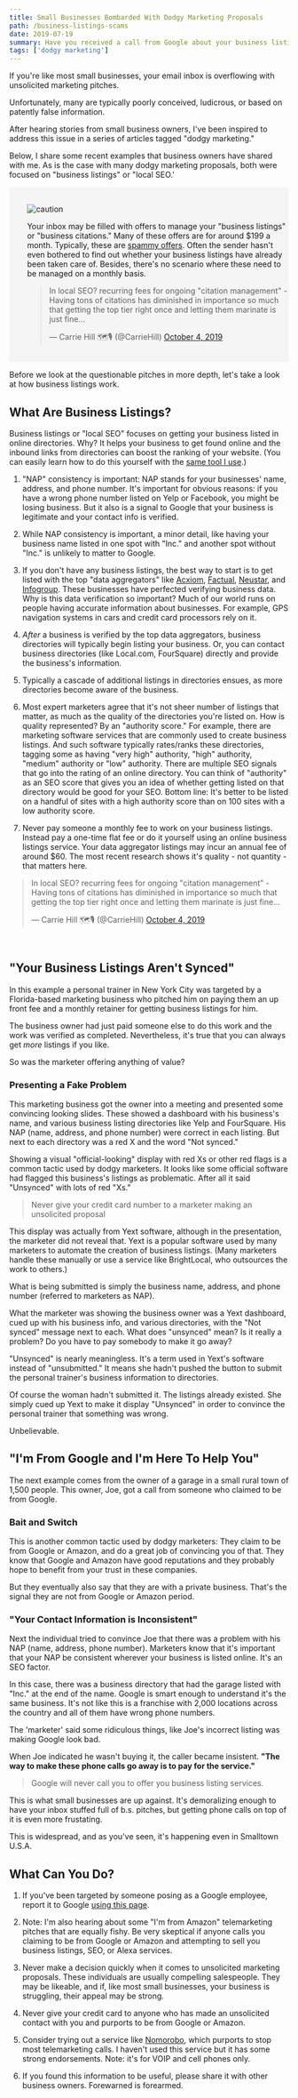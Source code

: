 ```yaml
---
title: Small Businesses Bombarded With Dodgy Marketing Proposals
path: /business-listings-scams
date: 2019-07-19
summary: Have you received a call from Google about your business listings? Or from Amazon about being listed on Alexa? Here's what you need to know about these unsolicited marketing proposals. 
tags: ['dodgy marketing']
---
```


If you're like most small businesses, your email inbox is overflowing with unsolicited marketing pitches. 

Unfortunately, many are typically poorly conceived, ludicrous, or based on patently false information.

After hearing stories from small business owners, I've been inspired to address this issue in a series of articles tagged "dodgy marketing." 

Below, I share some recent examples that business owners have shared with me. As is the case with many dodgy marketing proposals, both were focused on "business listings" or "local SEO.' 

<aside><div style="padding-left: 2.3em; background-color: whitesmoke"><br/>

![caution](/static/caution-icon.svg)

<p>Your inbox may be filled with offers to manage your "business listings" or "business citations." Many of these offers are for around $199 a month. Typically, these are <a href="https://www.signalfox.org/business-listings-scams" target="blank">spammy offers</a>. Often the sender hasn't even bothered to find out whether your business listings have already been taken care of. Besides, there's no scenario where these need to be managed on a monthly basis.</p>

<blockquote class="twitter-tweet"><p lang="en" dir="ltr">In local SEO? recurring fees for ongoing &quot;citation management&quot; - Having tons of citations has diminished in importance so much that getting the top tier right once and letting them marinate is just fine...</p>&mdash; Carrie Hill 🗺️🎙️ (@CarrieHill) <a href="https://twitter.com/CarrieHill/status/1179934632424267776?ref_src=twsrc%5Etfw">October 4, 2019</a></blockquote> <script async src="https://platform.twitter.com/widgets.js" charset="utf-8"></script>

<br/></div></aside>

Before we look at the questionable pitches in more depth, let's take a look at how business listings work.

## What Are Business Listings? 

Business listings or "local SEO" focuses on getting your business listed in online directories. Why? It helps your business to get found online and the inbound links from directories can boost the ranking of your website. (You can easily learn how to do this yourself with the <a href="https://bit.ly/31iwUCo" target="blank">same tool I use</a>.)

1. "NAP" consistency is important: NAP stands for your businesses' name, address, and phone number. It's important for obvious reasons: if you have a wrong phone number listed on Yelp or Facebook, you might be losing business. But it also is a signal to Google that your business is legitimate and your contact info is verified.

2. While NAP consistency is important, a minor detail, like having your business name listed in one spot with "Inc." and another spot without "Inc." is unlikely to matter to Google.

3. If you don't have any business listings, the best way to start is to get listed with the top "data aggregators" like <a href="https://www.acxiom.com/" target="blank">Acxiom</a>, <a href="https://www.factual.com/" target="blank">Factual</a>, <a href="https://www.home.neustar/identity" target="blank">Neustar</a>, and <a href="https://www.infogroup.com/" target="blank">Infogroup</a>. 
These businesses have perfected verifying business data. Why is this data verification so important? Much of our world runs on people having accurate information about businesses. For example, GPS navigation systems in cars and credit card processors rely on it. 

4. <em>After</em> a business is verified by the top data aggregators, business directories will typically begin listing your business. Or, you can contact business directories (like Local.com, FourSquare) directly and provide the business's information. 

5. Typically a cascade of additional listings in directories ensues, as more directories become aware of the business. 

6. Most expert marketers agree that it's not sheer number of listings that matter, as much as the quality of the directories you're listed on. How is quality represented? By an "authority score." 
For example, there are marketing software services that are commonly used to create business listings. And such software typically rates/ranks these directories, tagging some as having "very high" authority, "high" authority, "medium" authority or "low" authority. 
There are multiple SEO signals that go into the rating of an online directory. You can think of "authority" as an SEO score that gives you an idea of whether getting listed on that directory would be good for your SEO. 
Bottom line: It's better to be listed on a handful of sites with a high authority score than on 100 sites with a low authority score.

7. Never pay someone a monthly fee to work on your business listings. Instead pay a one-time flat fee or do it yourself using an online business listings service. Your data aggregator listings may incur an annual fee of around $60. The most recent research shows it's quality - not quantity - that matters here. 

<blockquote class="twitter-tweet"><p lang="en" dir="ltr">In local SEO? recurring fees for ongoing &quot;citation management&quot; - Having tons of citations has diminished in importance so much that getting the top tier right once and letting them marinate is just fine...</p>&mdash; Carrie Hill 🗺️🎙️ (@CarrieHill) <a href="https://twitter.com/CarrieHill/status/1179934632424267776?ref_src=twsrc%5Etfw">October 4, 2019</a></blockquote> <script async src="https://platform.twitter.com/widgets.js" charset="utf-8"></script>

<br/>

## "Your Business Listings Aren't Synced" 

In this example a personal trainer in New York City was targeted by a Florida-based marketing business who pitched him on paying them an up front fee and a monthly retainer for getting business listings for him. 

The business owner had just paid someone else to do this work and the work was verified as completed. Nevertheless, it's true that you can always get <em>more</em> listings if you like. 

So was the marketer offering anything of value?

### Presenting a Fake Problem

This marketing business got the owner into a meeting and presented some convincing looking slides. These showed a dashboard with his business's name, and various business listing directories like Yelp and FourSquare. His NAP (name, address, and phone number) were correct in each listing. But next to each directory was a red X and the word "Not synced." 

Showing a visual "official-looking" display with red Xs or other red flags is a common tactic used by dodgy marketers. It looks like some official software had flagged this business's listings as problematic. After all it said "Unsynced" with lots of red "Xs." 

> Never give your credit card number to a marketer making an unsolicited proposal

This display was actually from Yext software, although in the presentation, the marketer did not reveal that. Yext is a popular software used by many marketers to automate the creation of business listings. (Many marketers handle these manually or use a service like BrightLocal, who outsources the work to others.) 

What is being submitted is simply the business name, address, and phone number (referred to marketers as NAP). 

What the marketer was showing the business owner was a Yext dashboard, cued up with his business info, and various directories, with the "Not synced" message next to each. What does "unsynced" mean? Is it really a problem? Do you have to pay somebody to make it go away?

"Unsynced" is nearly meaningless. It's a term used in Yext's software instead of "unsubmitted." It means she hadn't pushed the button to submit the personal trainer's business information to directories. 

Of course the woman hadn't submitted it. The listings already existed. She simply cued up Yext to make it display "Unsynced" in order to convince the personal trainer that something was wrong. 

Unbelievable.


## "I'm From Google and I'm Here To Help You"

The next example comes from the owner of a garage in a small rural town of 1,500 people. This owner, Joe, got a call from someone who claimed to be from Google. 

### Bait and Switch

This is another common tactic used by dodgy marketers: They claim to be from Google or Amazon, and do a great job of convincing you of that. They know that Google and Amazon have good reputations and they probably hope to benefit from your trust in these companies.

But they eventually also say that they are with a private business. That's the signal they are not from Google or Amazon period. 

### "Your Contact Information is Inconsistent"

Next the individual tried to convince Joe that there was a problem with his NAP (name, address, phone number). Marketers know that it's important that your NAP be consistent wherever your business is listed online. It's an SEO factor. 

In this case, there was a business directory that had the garage listed with "Inc." at the end of the name. Google is smart enough to understand it's the same business. It's not like this is a franchise with 2,000 locations across the country and all of them have wrong phone numbers. 

The 'marketer' said some ridiculous things, like Joe's incorrect listing was making Google look bad. 

When Joe indicated he wasn't buying it, the caller became insistent. <strong>"The way to make these phone calls go away is to pay for the service."</strong>

> Google will never call you to offer you business listing services. 

This is what small businesses are up against. It's demoralizing enough to have your inbox stuffed full of b.s. pitches, but getting phone calls on top of it is even more frustating. 

This is widespread, and as you've seen, it's happening even in Smalltown U.S.A. 

## What Can You Do?

1. If you've been targeted by someone posing as a Google employee, report it to Google <a href="https://support.google.com/faqs/answer/2952493?hl=en" target="blank">using this page</a>. 

2. Note: I'm also hearing about some "I'm from Amazon" telemarketing pitches that are equally fishy. Be very skeptical if anyone calls you claiming to be from Google or Amazon and attempting to sell you business listings, SEO, or Alexa services. 

3. Never make a decision quickly when it comes to unsolicited marketing proposals. These individuals are usually compelling salespeople. They may be likeable, and if, like most small businesses, your business is struggling, their appeal may be strong. 

4. Never give your credit card to anyone who has made an unsolicited contact with you and purports to be from Google or Amazon. 

5. Consider trying out a service like <a href="https://www.nomorobo.com/" target="blank">Nomorobo</a>, which purports to stop most telemarketing calls. I haven't used this service but it has some strong endorsements. Note: it's for VOIP and cell phones only. 

6. If you found this information to be useful, please share it with other business owners. Forewarned is forearmed.

